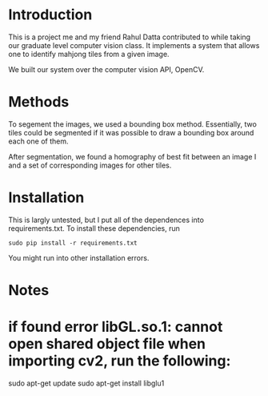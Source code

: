 Introduction
======================
This is a project me and my friend Rahul Datta contributed to while taking our graduate level computer vision class. It implements a system that allows one to identify mahjong tiles from a given image.

We built our system over the computer vision API, OpenCV.

Methods
======================
To segement the images, we used a bounding box method. Essentially, two tiles could be segmented if it was possible to draw a bounding box around each one of them.

After segmentation, we found a homography of best fit between an image I and a set of corresponding images for other tiles.

Installation
======================
This is largly untested, but I put all of the dependences into requirements.txt. To install these dependencies, run

`sudo pip install -r requirements.txt`

You might run into other installation errors.

Notes
======================
# if found error libGL.so.1: cannot open shared object file when importing cv2, run the following:
sudo apt-get update
sudo apt-get install libglu1